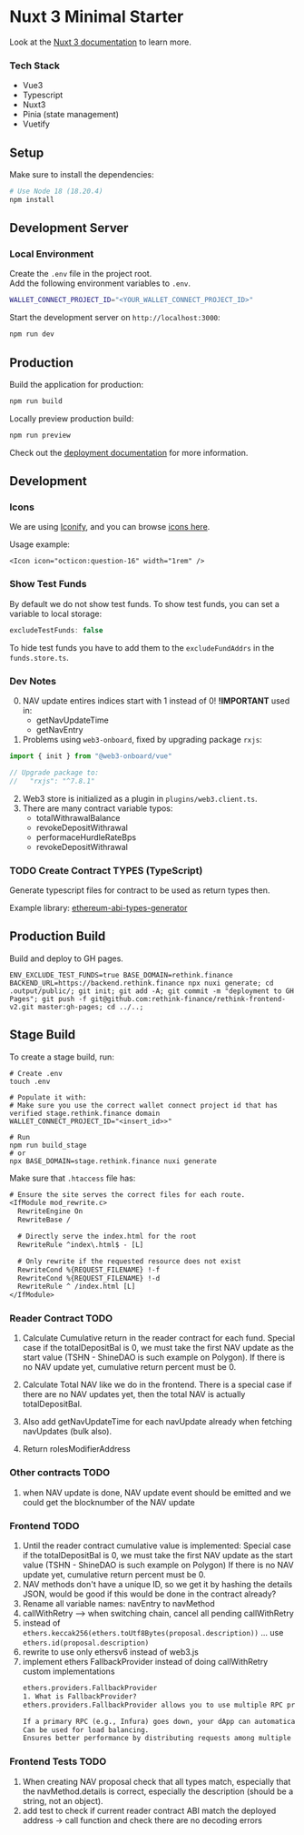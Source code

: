 # Nuxt 3 Minimal Starter

Look at the [Nuxt 3 documentation](https://nuxt.com/docs/getting-started/introduction) to learn more.


### Tech Stack
- Vue3
- Typescript
- Nuxt3
- Pinia (state management)
- Vuetify


## Setup

Make sure to install the dependencies:

```bash
# Use Node 18 (18.20.4)
npm install
```

## Development Server

### Local Environment
Create the `.env` file in the project root.\
Add the following environment variables to `.env`.
```bash
WALLET_CONNECT_PROJECT_ID="<YOUR_WALLET_CONNECT_PROJECT_ID>"
```

Start the development server on `http://localhost:3000`:
```bash
npm run dev
```

## Production

Build the application for production:

```bash
npm run build
```

Locally preview production build:

```bash
npm run preview
```

Check out the [deployment documentation](https://nuxt.com/docs/getting-started/deployment) for more information.


## Development
### Icons
We are using [Iconify](https://iconify.design/docs/), and you can browse [icons here](https://icon-sets.iconify.design/?keyword=oc).

Usage example:
```vue
<Icon icon="octicon:question-16" width="1rem" />
```
### Show Test Funds
By default we do not show test funds.
To show test funds, you can set a variable to local storage:
```js
excludeTestFunds: false
```
To hide test funds you have to add them to the `excludeFundAddrs` in the `funds.store.ts`.

### Dev Notes
0) NAV update entires indices start with 1 instead of 0! **!IMPORTANT**
   used in:
   - getNavUpdateTime
   - getNavEntry
1) Problems using `web3-onboard`, fixed by upgrading package `rxjs`:
```js
import { init } from "@web3-onboard/vue"

// Upgrade package to:
//   "rxjs": "^7.8.1"
```
2) Web3 store is initialized as a plugin in `plugins/web3.client.ts`.
3) There are many contract variable typos:
   - totalWithrawalBalance
   - revokeDepositWithrawal
   - performaceHurdleRateBps
   - revokeDepositWithrawal


### TODO Create Contract TYPES (TypeScript)
Generate typescript files for contract to be used as return types then.

Example library: 
[ethereum-abi-types-generator](https://www.npmjs.com/package/ethereum-abi-types-generator)

## Production Build
Build and deploy to GH pages.
```shell
ENV_EXCLUDE_TEST_FUNDS=true BASE_DOMAIN=rethink.finance BACKEND_URL=https://backend.rethink.finance npx nuxi generate; cd .output/public/; git init; git add -A; git commit -m "deployment to GH Pages"; git push -f git@github.com:rethink-finance/rethink-frontend-v2.git master:gh-pages; cd ../..;
```


## Stage Build
To create a stage build, run:
```shell
# Create .env
touch .env

# Populate it with:
# Make sure you use the correct wallet connect project id that has verified stage.rethink.finance domain
WALLET_CONNECT_PROJECT_ID="<insert_id>>"

# Run
npm run build_stage
# or
npx BASE_DOMAIN=stage.rethink.finance nuxi generate
```

Make sure that `.htaccess` file has:
```txt
# Ensure the site serves the correct files for each route.
<IfModule mod_rewrite.c>
  RewriteEngine On
  RewriteBase /

  # Directly serve the index.html for the root
  RewriteRule ^index\.html$ - [L]

  # Only rewrite if the requested resource does not exist
  RewriteCond %{REQUEST_FILENAME} !-f
  RewriteCond %{REQUEST_FILENAME} !-d
  RewriteRule ^ /index.html [L]
</IfModule>
```


### Reader Contract TODO

1) Calculate Cumulative return in the reader contract for each fund. Special case if the totalDepositBal is 0, we must
take the first NAV update as the start value (TSHN - ShineDAO is such example on Polygon).
If there is no NAV update yet, cumulative return percent must be 0.

2) Calculate Total NAV like we do in the frontend. There is a special case if there are no NAV
updates yet, then the total NAV is actually totalDepositBal.
3) Also add getNavUpdateTime for each navUpdate already when fetching navUpdates (bulk also).
4) Return rolesModifierAddress 

### Other contracts TODO
1) when NAV update is done, NAV update event should be emitted and we could get the blocknumber of the NAV update


### Frontend TODO
1) Until the reader contract cumulative value is implemented:
   Special case if the totalDepositBal is 0, we must take
   the first NAV update as the start value (TSHN - ShineDAO is such example on Polygon)
   If there is no NAV update yet, cumulative return percent must be 0.
2) NAV methods don't have a unique ID, so we get it by hashing the details JSON, would be good if this would be 
done in the contract already?
3) Rename all variable names: navEntry to navMethod
4) callWithRetry --> when switching chain, cancel all pending callWithRetry
5) instead of `ethers.keccak256(ethers.toUtf8Bytes(proposal.description))` ... use `ethers.id(proposal.description)`
6) rewrite to use only ethersv6 instead of web3.js
7) implement ethers FallbackProvider instead of doing callWithRetry custom implementations
      ```txt
    ethers.providers.FallbackProvider
    1. What is FallbackProvider?
    ethers.providers.FallbackProvider allows you to use multiple RPC providers simultaneously. If one provider fails or is too slow, it will fallback to another. This ensures high availability and reliability in decentralized applications.
    
    If a primary RPC (e.g., Infura) goes down, your dApp can automatically switch to another (e.g., Alchemy).
    Can be used for load balancing.
    Ensures better performance by distributing requests among multiple providers. 
    ```
### Frontend Tests TODO
1) When creating NAV proposal check that all types match, especially that the navMethod.details is correct, especially
the description (should be a string, not an object).
2) add test to check if current reader contract ABI match the deployed address -> call function and check 
  there are no decoding errors
